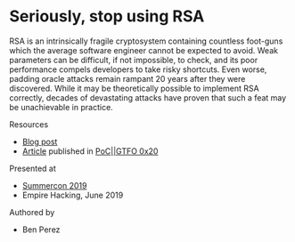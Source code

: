 # Seriously, stop using RSA

RSA is an intrinsically fragile cryptosystem containing countless foot-guns which the average software engineer cannot be expected to avoid. Weak parameters can be difficult, if not impossible, to check, and its poor performance compels developers to take risky shortcuts. Even worse, padding oracle attacks remain rampant 20 years after they were discovered. While it may be theoretically possible to implement RSA correctly, decades of devastating attacks have proven that such a feat may be unachievable in practice.

Resources

* [Blog post](https://blog.trailofbits.com/2019/07/08/fuck-rsa/)
* [Article](../../papers/rsagtfo.pdf) published in [PoC||GTFO 0x20](https://www.sultanik.com/pocorgtfo/#0x20)

Presented at

* [Summercon 2019](https://www.youtube.com/watch?v=lElHzac8DDI)
* Empire Hacking, June 2019

Authored by

* Ben Perez
